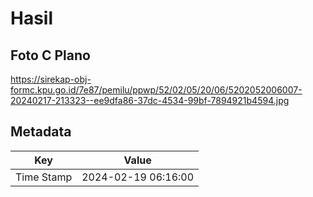 # Hasil

## Foto C Plano

https://sirekap-obj-formc.kpu.go.id/7e87/pemilu/ppwp/52/02/05/20/06/5202052006007-20240217-213323--ee9dfa86-37dc-4534-99bf-7894921b4594.jpg


## Metadata

| Key        | Value               |
| ---------- | ------------------- |
| Time Stamp | 2024-02-19 06:16:00 |



